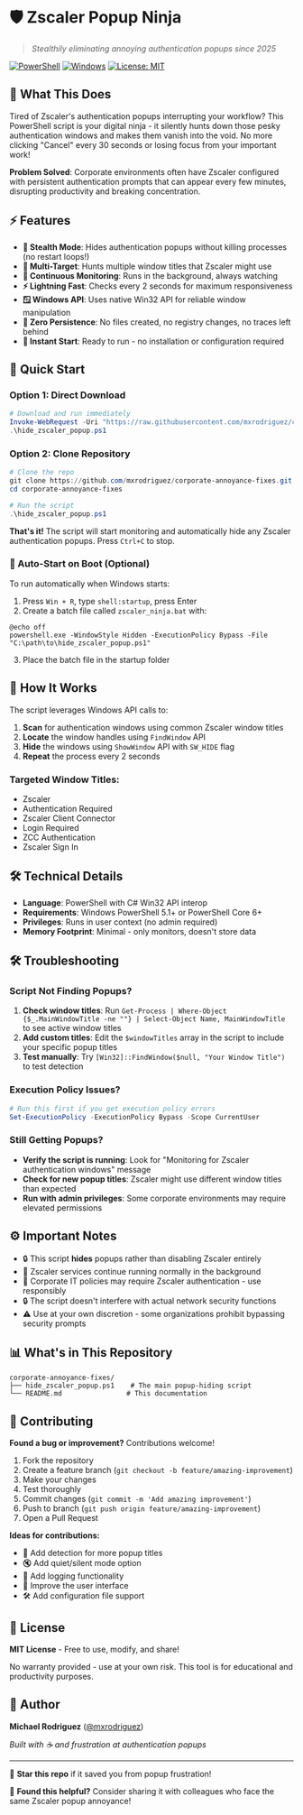 # 🛡️ Zscaler Popup Ninja

> *Stealthily eliminating annoying authentication popups since 2025*

[![PowerShell](https://img.shields.io/badge/PowerShell-5391FE?style=flat&logo=powershell&logoColor=white)](https://docs.microsoft.com/en-us/powershell/)
[![Windows](https://img.shields.io/badge/Windows-0078D4?style=flat&logo=windows&logoColor=white)](https://www.microsoft.com/windows)
[![License: MIT](https://img.shields.io/badge/License-MIT-yellow.svg)](https://opensource.org/licenses/MIT)

## 🎯 What This Does

Tired of Zscaler's authentication popups interrupting your workflow? This PowerShell script is your digital ninja - it silently hunts down those pesky authentication windows and makes them vanish into the void. No more clicking "Cancel" every 30 seconds or losing focus from your important work!

**Problem Solved**: Corporate environments often have Zscaler configured with persistent authentication prompts that can appear every few minutes, disrupting productivity and breaking concentration.

## ⚡ Features

- **🥷 Stealth Mode**: Hides authentication popups without killing processes (no restart loops!)
- **🎯 Multi-Target**: Hunts multiple window titles that Zscaler might use
- **🔄 Continuous Monitoring**: Runs in the background, always watching
- **⚡ Lightning Fast**: Checks every 2 seconds for maximum responsiveness
- **🪟 Windows API**: Uses native Win32 API for reliable window manipulation
- **💾 Zero Persistence**: No files created, no registry changes, no traces left behind
- **🚀 Instant Start**: Ready to run - no installation or configuration required

## 🚀 Quick Start

### Option 1: Direct Download
```powershell
# Download and run immediately
Invoke-WebRequest -Uri "https://raw.githubusercontent.com/mxrodriguez/corporate-annoyance-fixes/master/hide_zscaler_popup.ps1" -OutFile "hide_zscaler_popup.ps1"
.\hide_zscaler_popup.ps1
```

### Option 2: Clone Repository
```powershell
# Clone the repo
git clone https://github.com/mxrodriguez/corporate-annoyance-fixes.git
cd corporate-annoyance-fixes

# Run the script
.\hide_zscaler_popup.ps1
```

**That's it!** The script will start monitoring and automatically hide any Zscaler authentication popups. Press `Ctrl+C` to stop.

### 🔧 Auto-Start on Boot (Optional)
To run automatically when Windows starts:

1. Press `Win + R`, type `shell:startup`, press Enter
2. Create a batch file called `zscaler_ninja.bat` with:
```batch
@echo off
powershell.exe -WindowStyle Hidden -ExecutionPolicy Bypass -File "C:\path\to\hide_zscaler_popup.ps1"
```
3. Place the batch file in the startup folder

## 🔧 How It Works

The script leverages Windows API calls to:

1. **Scan** for authentication windows using common Zscaler window titles
2. **Locate** the window handles using `FindWindow` API
3. **Hide** the windows using `ShowWindow` API with `SW_HIDE` flag
4. **Repeat** the process every 2 seconds

### Targeted Window Titles:
- Zscaler
- Authentication Required
- Zscaler Client Connector
- Login Required
- ZCC Authentication
- Zscaler Sign In

## 🛠️ Technical Details

- **Language**: PowerShell with C# Win32 API interop
- **Requirements**: Windows PowerShell 5.1+ or PowerShell Core 6+
- **Privileges**: Runs in user context (no admin required)
- **Memory Footprint**: Minimal - only monitors, doesn't store data

## 🛠️ Troubleshooting

### Script Not Finding Popups?
1. **Check window titles**: Run `Get-Process | Where-Object {$_.MainWindowTitle -ne ""} | Select-Object Name, MainWindowTitle` to see active window titles
2. **Add custom titles**: Edit the `$windowTitles` array in the script to include your specific popup titles
3. **Test manually**: Try `[Win32]::FindWindow($null, "Your Window Title")` to test detection

### Execution Policy Issues?
```powershell
# Run this first if you get execution policy errors
Set-ExecutionPolicy -ExecutionPolicy Bypass -Scope CurrentUser
```

### Still Getting Popups?
- **Verify the script is running**: Look for "Monitoring for Zscaler authentication windows" message
- **Check for new popup titles**: Zscaler might use different window titles than expected
- **Run with admin privileges**: Some corporate environments may require elevated permissions

## ⚙️ Important Notes

- 🔒 This script **hides** popups rather than disabling Zscaler entirely
- 🔄 Zscaler services continue running normally in the background
- 🏢 Corporate IT policies may require Zscaler authentication - use responsibly
- 🔒 The script doesn't interfere with actual network security functions
- ⚠️ Use at your own discretion - some organizations prohibit bypassing security prompts

## 📊 What's in This Repository

```
corporate-annoyance-fixes/
├── hide_zscaler_popup.ps1    # The main popup-hiding script
└── README.md                # This documentation
```

## 🤝 Contributing

**Found a bug or improvement?** Contributions welcome!

1. Fork the repository
2. Create a feature branch (`git checkout -b feature/amazing-improvement`)
3. Make your changes
4. Test thoroughly
5. Commit changes (`git commit -m 'Add amazing improvement'`)
6. Push to branch (`git push origin feature/amazing-improvement`)
7. Open a Pull Request

**Ideas for contributions:**
- 🎯 Add detection for more popup titles
- 🔇 Add quiet/silent mode option
- 📅 Add logging functionality
- 🎨 Improve the user interface
- 🛠️ Add configuration file support

## 📝 License

**MIT License** - Free to use, modify, and share!

No warranty provided - use at your own risk. This tool is for educational and productivity purposes.

## 👤 Author

**Michael Rodriguez** ([@mxrodriguez](https://github.com/mxrodriguez))

*Built with ☕ and frustration at authentication popups*

---

🚀 **Star this repo** if it saved you from popup frustration!

📧 **Found this helpful?** Consider sharing it with colleagues who face the same Zscaler popup annoyance!
